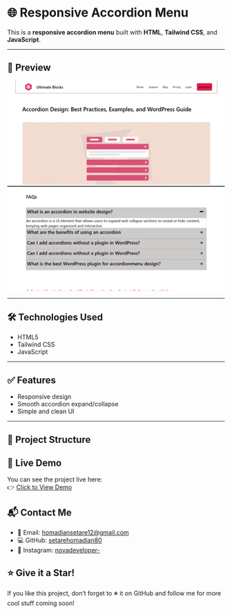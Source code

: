 # 🌐 Responsive Accordion Menu

This is a **responsive accordion menu** built with **HTML**, **Tailwind CSS**, and **JavaScript**.

---

## 📸 Preview

<div align="center">
  <img src="style/image/Screenshot 2025-07-11 125355.png" alt="Project Screenshot 1" width="700"/>
</div>
<div align="center">
  <img src="style/image/Screenshot 2025-07-11 125426.png" alt="Project Screenshot 2" width="700"/>
</div>

---

## 🛠️ Technologies Used

- HTML5  
- Tailwind CSS  
- JavaScript

---

## ✅ Features

- Responsive design  
- Smooth accordion expand/collapse  
- Simple and clean UI

---

## 📂 Project Structure
## 🔗 Live Demo

You can see the project live here:  
👉 [Click to View Demo]( https://setarehomadian80.github.io/accordion-design-1/)

## 📬 Contact Me

- 📧 Email: [homadiansetare12@gmail.com](mailto:homadiansetare12@gmail.com)
- 💻 GitHub: [setarehomadian80](https://github.com/setarehomadian80)
- 📸 Instagram: [novadeveloper-](https://instagram.com/novadeveloper-)


## ⭐ Give it a Star!

If you like this project, don’t forget to **⭐** it on GitHub and follow me for more cool stuff coming soon!
